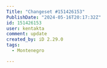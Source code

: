 ```yaml
---
Title: "Changeset #151426153"
PublishDate: "2024-05-16T20:17:32Z"
id: 151426153
user: kentakta
comment: update
created_by: iD 2.29.0
tags:
  - Montenegro

---
```

